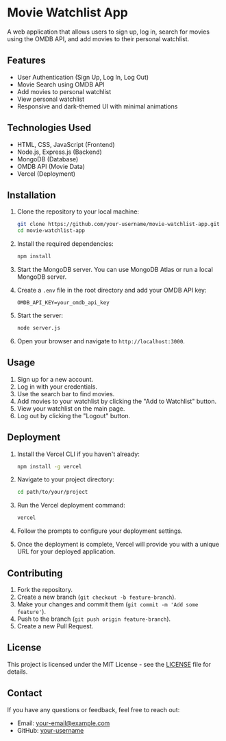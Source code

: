 # Movie Watchlist App

A web application that allows users to sign up, log in, search for movies using the OMDB API, and add movies to their personal watchlist.

## Features

- User Authentication (Sign Up, Log In, Log Out)
- Movie Search using OMDB API
- Add movies to personal watchlist
- View personal watchlist
- Responsive and dark-themed UI with minimal animations

## Technologies Used

- HTML, CSS, JavaScript (Frontend)
- Node.js, Express.js (Backend)
- MongoDB (Database)
- OMDB API (Movie Data)
- Vercel (Deployment)

## Installation

1. Clone the repository to your local machine:

    ```bash
    git clone https://github.com/your-username/movie-watchlist-app.git
    cd movie-watchlist-app
    ```

2. Install the required dependencies:

    ```bash
    npm install
    ```

3. Start the MongoDB server. You can use MongoDB Atlas or run a local MongoDB server.

4. Create a `.env` file in the root directory and add your OMDB API key:

    ```plaintext
    OMDB_API_KEY=your_omdb_api_key
    ```

5. Start the server:

    ```bash
    node server.js
    ```

6. Open your browser and navigate to `http://localhost:3000`.

## Usage

1. Sign up for a new account.
2. Log in with your credentials.
3. Use the search bar to find movies.
4. Add movies to your watchlist by clicking the "Add to Watchlist" button.
5. View your watchlist on the main page.
6. Log out by clicking the "Logout" button.

## Deployment

1. Install the Vercel CLI if you haven't already:

    ```bash
    npm install -g vercel
    ```

2. Navigate to your project directory:

    ```bash
    cd path/to/your/project
    ```

3. Run the Vercel deployment command:

    ```bash
    vercel
    ```

4. Follow the prompts to configure your deployment settings.
5. Once the deployment is complete, Vercel will provide you with a unique URL for your deployed application.

## Contributing

1. Fork the repository.
2. Create a new branch (`git checkout -b feature-branch`).
3. Make your changes and commit them (`git commit -m 'Add some feature'`).
4. Push to the branch (`git push origin feature-branch`).
5. Create a new Pull Request.

## License

This project is licensed under the MIT License - see the [LICENSE](LICENSE) file for details.

## Contact

If you have any questions or feedback, feel free to reach out:

- Email: your-email@example.com
- GitHub: [your-username](https://github.com/your-username)

